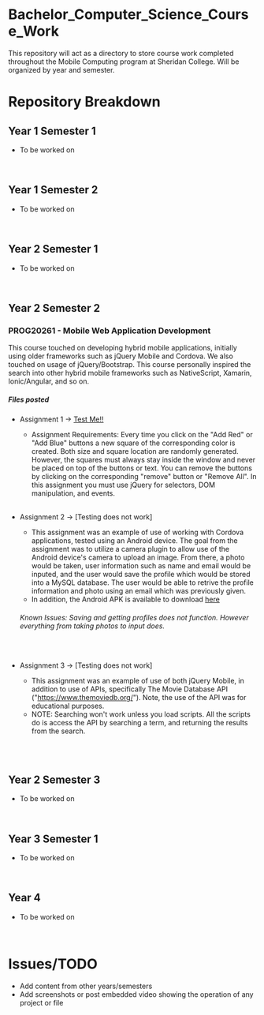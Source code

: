 # Bachelor_Computer_Science_Course_Work
This repository will act as a directory to store course work completed throughout the Mobile Computing program at Sheridan College. Will be organized by year and semester. 


# Repository Breakdown

## Year 1 Semester 1
* To be worked on
<br/>

## Year 1 Semester 2
* To be worked on
<br/>

## Year 2 Semester 1
* To be worked on
<br/>

## Year 2 Semester 2

### PROG20261 - Mobile Web Application Development
This course touched on developing hybrid mobile applications, initially using older frameworks such as jQuery Mobile and Cordova. We also touched on usage of jQuery/Bootstrap. This course personally inspired the search into other hybrid mobile frameworks such as NativeScript, Xamarin, Ionic/Angular, and so on. 

##### Files posted
* Assignment 1 -> [Test Me!!](
https://htmlpreview.github.io/?https://github.com/KCorado/Bachelor_Computer_Science_Course_Work/blob/master/Year_2_Sem_2/PROG20261/Assignments/A1/index.html)

  - Assignment Requirements: Every time you click on the "Add Red" or "Add Blue" buttons a new square of the corresponding color is created. Both size and square location are randomly generated. However, the squares must always stay inside the window and never be placed on top of the buttons or text. You can remove the buttons by clicking on the corresponding "remove" button or "Remove All". In this assignment you must use jQuery for selectors, DOM manipulation, and events. 
  <br/>
* Assignment 2 -> [Testing does not work]
  - This assignment was an example of use of working with Cordova applications, tested using an Android device. The goal from the assignment was to utilize a camera plugin to allow use of the Android device's camera to upload an image. From there, a photo would be taken, user information such as name and email would be inputed, and the user would save the profile which would be stored into a MySQL database. The user would be able to retrive the profile information and photo using an email which was previously given.
  - In addition, the Android APK is available to download [here](https://github.com/KCorado/Bachelor_Computer_Science_Course_Work/blob/master/Year_2_Sem_2/PROG20261/Assignments/A2/APK)
  
  ###### Known Issues: Saving and getting profiles does not function. However everything from taking photos to input does.
 
  <br/>
* Assignment 3 -> [Testing does not work]
  - This assignment was an example of use of both jQuery Mobile, in addition to use of APIs, specifically The Movie Database API ("https://www.themoviedb.org/"). Note, the use of the API was for educational purposes. 
  - NOTE: Searching won't work unless you load scripts. All the scripts do is access the API by searching a term, and returning the results from the search. 
  <br/>

<br/>

## Year 2 Semester 3
* To be worked on
<br/>




## Year 3 Semester 1
* To be worked on
<br/>


## Year 4
* To be worked on
<br/>

# Issues/TODO
* Add content from other years/semesters
* Add screenshots or post embedded video showing the operation of any project or file
